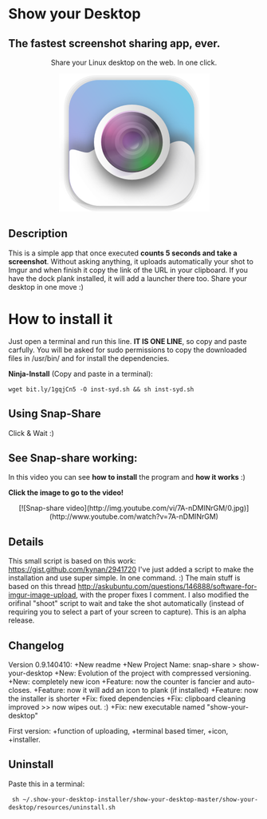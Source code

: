 Show your Desktop
=================
The fastest screenshot sharing app, ever.
------------------------------------
<center>
Share your Linux desktop on the web. In one click.

![logo](https://raw.githubusercontent.com/rhoconlinux/show-your-desktop/master/show-your-desktop/resources/show-your-desktop.png)
</center>



Description
-----------

This is a simple app that once executed **counts 5 seconds and take a screenshot**. Without asking anything, it uploads automatically your shot to Imgur and when finish it copy the link of the URL in your clipboard. If you have the dock plank installed, it will add a launcher there too. Share your desktop in one move :)



How to install it
=================

Just  open a terminal and run this line. **IT IS ONE LINE**, so copy and paste carfully. You will be asked for sudo permissions to copy the downloaded files in /usr/bin/ and for install the dependencies.

**Ninja-Install** (Copy and paste in a terminal):

```
wget bit.ly/1gqjCn5 -O inst-syd.sh && sh inst-syd.sh

```








Using Snap-Share
--------------

Click & Wait :)



See Snap-share working:
-----------------------

In this video you can see **how to install** the program and **how it works** :)

**Click the image to go to the video!**
<center>[![Snap-share video](http://img.youtube.com/vi/7A-nDMINrGM/0.jpg)](http://www.youtube.com/watch?v=7A-nDMINrGM)</center>


Details
-------

This small script is based on this work: https://gist.github.com/kynan/2941720
I've just added a script to make the installation and use super simple. In one command. :)
The main stuff is based on this thread http://askubuntu.com/questions/146888/software-for-imgur-image-upload, with the proper fixes I comment. I also modified the orifinal "shoot" script to wait and take the shot automatically (instead of requiring you to select a part of your screen to capture). This is an alpha release.



Changelog
----------
Version 0.9.140410:
+New readme
+New Project Name: snap-share > show-your-desktop
+New: Evolution of the project with compressed versioning.
+New: completely new icon
+Feature: now the counter is fancier and auto-closes.
+Feature: now it will add an icon to plank (if installed)
+Feature: now the installer is shorter
+Fix: fixed dependencies
+Fix: clipboard cleaning improved >> now wipes out. :)
+Fix: new executable named "show-your-desktop"




First version: +function of uploading, +terminal based timer, +icon, +installer.




Uninstall
---------
Paste this in a terminal:

```
 sh ~/.show-your-desktop-installer/show-your-desktop-master/show-your-desktop/resources/uninstall.sh

```
